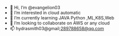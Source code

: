 - 👋 Hi, I’m @evangelion03
- 👀 I’m interested in cloud automatic
- 🌱 I’m currently learning JAVA Python ,ML,K8S,Web
- 💞️ I’m looking to collaborate on AWS or any cloud
- 📫 hydrasmith03@gmail;289788658@qq.com

<!---
evangelion03/evangelion03 is a ✨ special ✨ repository because its `README.md` (this file) appears on your GitHub profile.
You can click the Preview link to take a look at your changes.
--->
